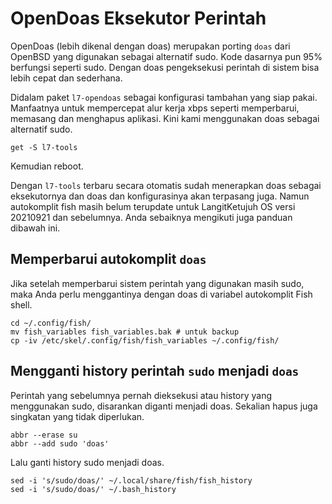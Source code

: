 # OpenDoas Eksekutor Perintah

OpenDoas (lebih dikenal dengan doas) merupakan porting `doas` dari OpenBSD yang digunakan sebagai alternatif sudo. Kode dasarnya pun 95% berfungsi seperti sudo. Dengan doas pengeksekusi perintah di sistem bisa lebih cepat dan sederhana.

Didalam paket `l7-opendoas` sebagai konfigurasi tambahan yang siap pakai. Manfaatnya untuk mempercepat alur kerja xbps seperti memperbarui, memasang dan menghapus aplikasi. Kini kami menggunakan doas sebagai alternatif sudo.

```
get -S l7-tools
```

Kemudian reboot.

Dengan `l7-tools` terbaru secara otomatis sudah menerapkan doas sebagai eksekutornya dan doas dan konfigurasinya akan terpasang juga. Namun autokomplit fish masih belum terupdate untuk LangitKetujuh OS versi 20210921 dan sebelumnya. Anda sebaiknya mengikuti juga panduan dibawah ini.

## Memperbarui autokomplit `doas`

Jika setelah memperbarui sistem perintah yang digunakan masih sudo, maka Anda perlu menggantinya dengan doas di variabel autokomplit Fish shell.

```
cd ~/.config/fish/
mv fish_variables fish_variables.bak # untuk backup
cp -iv /etc/skel/.config/fish/fish_variables ~/.config/fish/
```

## Mengganti history perintah `sudo` menjadi `doas`

Perintah yang sebelumnya pernah dieksekusi atau history yang menggunakan sudo, disarankan diganti menjadi doas. Sekalian hapus juga singkatan yang tidak diperlukan.

```
abbr --erase su
abbr --add sudo 'doas'
```

Lalu ganti history sudo menjadi doas.

```
sed -i 's/sudo/doas/' ~/.local/share/fish/fish_history
sed -i 's/sudo/doas/' ~/.bash_history
```
